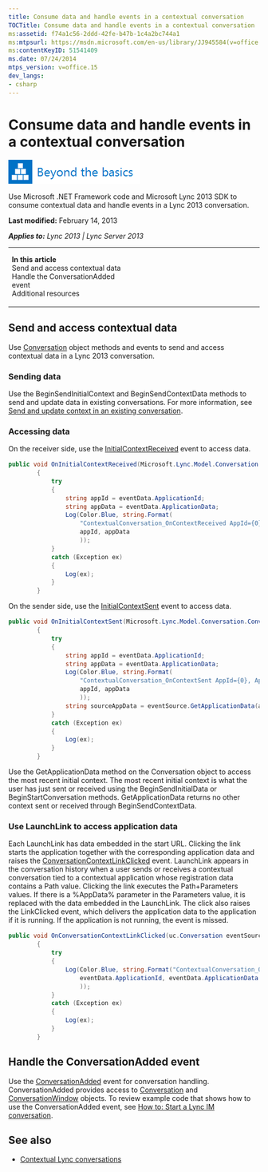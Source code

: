 ```yaml
---
title: Consume data and handle events in a contextual conversation
TOCTitle: Consume data and handle events in a contextual conversation
ms:assetid: f74a1c56-2ddd-42fe-b47b-1c4a2bc744a1
ms:mtpsurl: https://msdn.microsoft.com/en-us/library/JJ945584(v=office.15)
ms:contentKeyID: 51541409
ms.date: 07/24/2014
mtps_version: v=office.15
dev_langs:
- csharp
---
```


# Consume data and handle events in a contextual conversation

![Beyond the basics topic](images/JJ937254.mod_icon_beyondbasics_long(Office.15).png "Beyond the basics topic")

Use Microsoft .NET Framework code and Microsoft Lync 2013 SDK to consume contextual data and handle events in a Lync 2013 conversation.

**Last modified:** February 14, 2013

***Applies to:** Lync 2013 | Lync Server 2013*

<table>
<colgroup>
<col style="width: 50%" />
<col style="width: 50%" />
</colgroup>
<tbody>
<tr class="odd">
<td><p><strong>In this article</strong><br />
Send and access contextual data<br />
Handle the ConversationAdded event<br />
Additional resources</p></td>
<td><p></p>
<p></p></td>
</tr>
</tbody>
</table>

## Send and access contextual data

Use [Conversation](https://msdn.microsoft.com/en-us/library/jj276988\(v=office.15\)) object methods and events to send and access contextual data in a Lync 2013 conversation.

### Sending data

Use the BeginSendInitialContext and BeginSendContextData methods to send and update data in existing conversations. For more information, see [Send and update context in an existing conversation](send-and-update-context-in-an-existing-conversation.md).

### Accessing data

On the receiver side, use the [InitialContextReceived](https://msdn.microsoft.com/en-us/library/jj267349\(v=office.15\)) event to access data.

``` csharp
public void OnInitialContextReceived(Microsoft.Lync.Model.Conversation.Conversation eventSource, Microsoft.Lync.Model.Conversation.ContextEventArgs eventData)
        {
            try
            {
                string appId = eventData.ApplicationId;
                string appData = eventData.ApplicationData;
                Log(Color.Blue, string.Format(
                    "ContextualConversation_OnContextReceived AppId={0}, AppData={1}",
                    appId, appData
                    ));
            }
            catch (Exception ex)
            {
                Log(ex);
            }
        }
```

On the sender side, use the [InitialContextSent](https://msdn.microsoft.com/en-us/library/jj266032\(v=office.15\)) event to access data.

``` csharp
public void OnInitialContextSent(Microsoft.Lync.Model.Conversation.Conversation eventSource, Microsoft.Lync.Model.Conversation.ContextEventArgs eventData)
        {
            try
            {
                string appId = eventData.ApplicationId;
                string appData = eventData.ApplicationData;
                Log(Color.Blue, string.Format(
                    "ContextualConversation_OnContextSent AppId={0}, AppData={1}",
                    appId, appData
                    ));
                string sourceAppData = eventSource.GetApplicationData(appId);
            }
            catch (Exception ex)
            {
                Log(ex);
            }
        }
```

Use the GetApplicationData method on the Conversation object to access the most recent initial context. The most recent initial context is what the user has just sent or received using the BeginSendInitialData or BeginStartConversation methods. GetApplicationData returns no other context sent or received through BeginSendContextData.

### Use LaunchLink to access application data

Each LaunchLink has data embedded in the start URL. Clicking the link starts the application together with the corresponding application data and raises the [ConversationContextLinkClicked](https://msdn.microsoft.com/en-us/library/jj266979\(v=office.15\)) event. LaunchLink appears in the conversation history when a user sends or receives a contextual conversation tied to a contextual application whose registration data contains a Path value. Clicking the link executes the Path+Parameters values. If there is a %AppData% parameter in the Parameters value, it is replaced with the data embedded in the LaunchLink. The click also raises the LinkClicked event, which delivers the application data to the application if it is running. If the application is not running, the event is missed.

``` csharp
public void OnConversationContextLinkClicked(uc.Conversation eventSource, uc.ContextEventData eventData)
        {
            try
            {
                Log(Color.Blue, string.Format("ContextualConversation_OnLaunchLinkClicked AppId={0}, AppData={1}",
                    eventData.ApplicationId, eventData.ApplicationData
                    ));
            }
            catch (Exception ex)
            {
                Log(ex);
            }
        }
```

## Handle the ConversationAdded event

Use the [ConversationAdded](https://msdn.microsoft.com/en-us/library/jj266470\(v=office.15\)) event for conversation handling. ConversationAdded provides access to [Conversation](https://msdn.microsoft.com/en-us/library/jj276988\(v=office.15\)) and [ConversationWindow](https://msdn.microsoft.com/en-us/library/jj293606\(v=office.15\)) objects. To review example code that shows how to use the ConversationAdded event, see [How to: Start a Lync IM conversation](how-to-start-a-lync-im-conversation.md).

## See also

  - [Contextual Lync conversations](contextual-lync-conversations.md)

